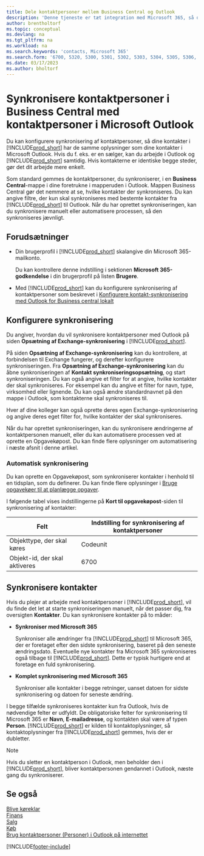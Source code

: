 ```yaml
---
title: Dele kontaktpersoner mellem Business Central og Outlook
description: 'Denne tjeneste er tæt integration med Microsoft 365, så du kan dele kontaktpersoner mellem Outlook og Business Central.'
author: brentholtorf
ms.topic: conceptual
ms.devlang: na
ms.tgt_pltfrm: na
ms.workload: na
ms.search.keywords: 'contacts, Microsoft 365'
ms.search.form: '6700, 5320, 5300, 5301, 5302, 5303, 5304, 5305, 5306, 5307, 5308, 5309, 5310, 5311'
ms.date: 03/17/2023
ms.author: bholtorf
---
```

# <a name="synchronize-contacts-in-business-central-with-contacts-in-microsoft-outlook"></a><a name="synchronize-contacts-in-business-central-with-contacts-in-microsoft-outlook"></a><a name="synchronize-contacts-in-business-central-with-contacts-in-microsoft-outlook"></a>Synkronisere kontaktpersoner i Business Central med kontaktpersoner i Microsoft Outlook

Du kan konfigurere synkronisering af kontaktpersoner, så dine kontakter i [!INCLUDE[prod_short](includes/prod_short.md)] har de samme oplysninger som dine kontakter i Microsoft Outlook. Hvis du f. eks. er en sælger, kan du arbejde i Outlook og [!INCLUDE[prod_short](includes/prod_short.md)] samtidig. Hvis kontakterne er identiske begge steder, gør det dit arbejde mere enkelt.  

Som standard gemmes de kontaktpersoner, du synkroniserer, i en **Business Central**-mappe i dine foretrukne i mapperuden i Outlook. Mappen Business Central gør det nemmere at se, hvilke kontakter der synkroniseres. Du kan angive filtre, der kun skal synkroniseres med bestemte kontakter fra [!INCLUDE[prod_short](includes/prod_short.md)] til Outlook. Når du har oprettet synkroniseringen, kan du synkronisere manuelt eller automatisere processen, så den synkroniseres jævnligt.  

## <a name="prerequisites"></a><a name="prerequisites"></a><a name="prerequisites"></a>Forudsætninger

- Din brugerprofil i [!INCLUDE[prod_short](includes/prod_short.md)] skalangive din Microsoft 365-mailkonto.

  Du kan kontrollere denne indstilling i sektionen **Microsoft 365-godkendelse** i din brugerprofil på listen **Brugere**.
- Med [!INCLUDE[prod_short](includes/prod_short.md)] kan du konfigurere synkronisering af kontaktpersoner som beskrevet i [Konfigurere kontakt-synkronisering med Outlook for Business central lokalt](admin-contact-sync-setup-onprem.md)

## <a name="set-up-synchronization"></a><a name="set-up-synchronization"></a><a name="set-up-synchronization"></a>Konfigurere synkronisering

Du angiver, hvordan du vil synkronisere kontaktpersoner med Outlook på siden **Opsætning af Exchange-synkronisering** i [!INCLUDE[prod_short](includes/prod_short.md)]. 

På siden **Opsætning af Exchange-synkronisering** kan du kontrollere, at forbindelsen til Exchange fungerer, og derefter konfigurere synkroniseringen. Fra **Opsætning af Exchange-synkronisering** kan du åbne synkroniseringen af **Kontakt synkroniseringsopsætning**, og start synkroniseringen. Du kan også angive et filter for at angive, hvilke kontakter der skal synkroniseres. For eksempel kan du angive et filter for navn, type, virksomhed eller lignende. Du kan også ændre standardnavnet på den mappe i Outlook, som kontakterne skal synkroniseres til.  

Hver af dine kolleger kan også oprette deres egen Exchange-synkronisering og angive deres eget filter for, hvilke kontakter der skal synkroniseres.  

Når du har oprettet synkroniseringen, kan du synkronisere ændringerne af kontaktpersonen manuelt, eller du kan automatisere processen ved at oprette en Opgavekøpost. Du kan finde flere oplysninger om automatisering i næste afsnit i denne artikel.

### <a name="automate-synchronization"></a><a name="automate-synchronization"></a><a name="automate-synchronization"></a>Automatisk synkronisering

Du kan oprette en Opgavekøpost, som synkroniserer kontakter i henhold til en tidsplan, som du definerer. Du kan finde flere oplysninger i [Bruge opgavekøer til at planlægge opgaver](admin-job-queues-schedule-tasks.md). 

I følgende tabel vises indstillingerne på **Kort til opgavekøpost**-siden til synkronisering af kontakter:

|Felt|Indstilling for synkronisering af kontaktpersoner|
|-----|-----|
|Objekttype, der skal køres|Codeunit|
|Objekt-id, der skal aktiveres|6700|

## <a name="synchronize-contacts"></a><a name="synchronize-contacts"></a><a name="synchronize-contacts"></a>Synkronisere kontakter

Hvis du plejer at arbejde med kontaktpersoner i [!INCLUDE[prod_short](includes/prod_short.md)], vil du finde det let at starte synkroniseringen manuelt, når det passer dig, fra oversigten **Kontakter**. Du kan synkronisere kontakter på to måder:

* **Synkroniser med Microsoft 365**

  Synkroniser alle ændringer fra [!INCLUDE[prod_short](includes/prod_short.md)] til Microsoft 365, der er foretaget efter den sidste synkronisering, baseret på den seneste ændringsdato. Eventuelle nye kontakter fra Microsoft 365 synkroniseres også tilbage til [!INCLUDE[prod_short](includes/prod_short.md)]. Dette er typisk hurtigere end at foretage en fuld synkronisering. 

* **Komplet synkronisering med Microsoft 365**

  Synkroniser alle kontakter i begge retninger, uanset datoen for sidste synkronisering og datoen for seneste ændring.  

I begge tilfælde synkroniseres kontakter kun fra Outlook, hvis de nødvendige felter er udfyldt. De obligatoriske felter for synkronisering til Microsoft 365 er **Navn**, **E-mailadresse**, og kontakten skal være af typen **Person**. [!INCLUDE[prod_short](includes/prod_short.md)] er kilden til kontaktoplysninger, så kontaktoplysninger fra [!INCLUDE[prod_short](includes/prod_short.md)] gemmes, hvis der er dubletter.  

> [!NOTE]
> Hvis du sletter en kontaktperson i Outlook, men beholder den i [!INCLUDE[prod_short](includes/prod_short.md)], bliver kontaktpersonen gendannet i Outlook, næste gang du synkroniserer. 

## <a name="see-also"></a><a name="see-also"></a><a name="see-also"></a>Se også

[Blive køreklar](ui-get-ready-business.md)  
[Finans](finance.md)  
[Salg](sales-manage-sales.md)  
[Køb](purchasing-manage-purchasing.md)  
[Brug kontaktpersoner (Personer) i Outlook på internettet](https://support.office.com/article/Using-contacts-People-in-Outlook-on-the-web-1e3438c7-26b2-420c-87de-3cea9d31b5cb?appver=OWB150)  


[!INCLUDE[footer-include](includes/footer-banner.md)]
